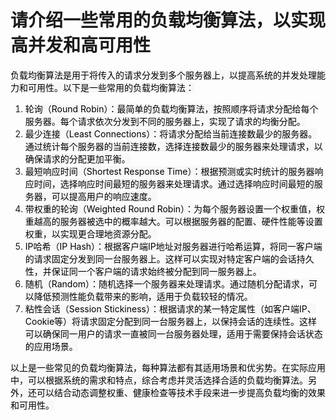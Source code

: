 # 请介绍一些常用的负载均衡算法，以实现高并发和高可用性

<font style="color:rgb(0, 0, 0);background-color:rgb(248, 248, 248);">负载均衡算法是用于将传入的请求分发到多个服务器上，以提高系统的并发处理能力和可用性。以下是一些常用的负载均衡算法：</font>

1. <font style="color:rgb(0, 0, 0);background-color:rgb(248, 248, 248);">轮询（Round Robin）：最简单的负载均衡算法，按照顺序将请求分配给每个服务器。每个请求依次分发到不同的服务器上，实现了请求的均衡分配。</font>
2. <font style="color:rgb(0, 0, 0);background-color:rgb(248, 248, 248);">最少连接（Least Connections）：将请求分配给当前连接数最少的服务器。通过统计每个服务器的当前连接数，选择连接数最少的服务器来处理请求，以确保请求的分配更加平衡。</font>
3. <font style="color:rgb(0, 0, 0);background-color:rgb(248, 248, 248);">最短响应时间（Shortest Response Time）：根据预测或实时统计的服务器响应时间，选择响应时间最短的服务器来处理请求。通过选择响应时间最短的服务器，可以提高用户的响应速度。</font>
4. <font style="color:rgb(0, 0, 0);background-color:rgb(248, 248, 248);">带权重的轮询（Weighted Round Robin）：为每个服务器设置一个权重值，权重越高的服务器被选中的概率越大。可以根据服务器的配置、硬件性能等设置权重，以实现更合理地资源分配。</font>
5. <font style="color:rgb(0, 0, 0);background-color:rgb(248, 248, 248);">IP哈希（IP Hash）：根据客户端IP地址对服务器进行哈希运算，将同一客户端的请求固定分发到同一台服务器上。这样可以实现对特定客户端的会话持久性，并保证同一个客户端的请求始终被分配到同一服务器上。</font>
6. <font style="color:rgb(0, 0, 0);background-color:rgb(248, 248, 248);">随机（Random）：随机选择一个服务器来处理请求。通过随机分配请求，可以降低预测性能负载带来的影响，适用于负载较轻的情况。</font>
7. <font style="color:rgb(0, 0, 0);background-color:rgb(248, 248, 248);">粘性会话（Session Stickiness）：根据请求的某一特定属性（如客户端IP、Cookie等）将请求固定分配到同一台服务器上，以保持会话的连续性。这样可以确保同一用户的请求一直被同一台服务器处理，适用于需要保持会话状态的应用场景。</font>

<font style="color:rgb(0, 0, 0);background-color:rgb(248, 248, 248);">以上是一些常见的负载均衡算法，每种算法都有其适用场景和优劣势。在实际应用中，可以根据系统的需求和特点，综合考虑并灵活选择合适的负载均衡算法。另外，还可以结合动态调整权重、健康检查等技术手段来进一步提高负载均衡的效果和可用性。</font>


